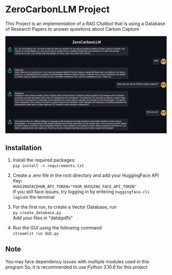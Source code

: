# ZeroCarbonLLM Project

This Project is an implementation of a RAG Chatbot that is using a Database of Research Papers to answer questions
about Carbon Capture

![image](/images/prompt_example.png)
## Installation
1. Install the required packages:\
```pip install -r requirements.txt```

2. Create a .env file in the root directory and add your HuggingFace API Key:\
```HUGGINGFACEHUB_API_TOKEN="YOUR_HUGGING_FACE_API_TOKEN"```\
If you still face issues, try logging in by entering ```huggingface-cli login```in the terminal

3. For the first run, to create a Vector Database, run \
```py create_database.py```\
Add your files in "data\pdfs"

4. Run the GUI using the following command\
```streamlit run GUI.py```

## Note

You may face dependency issues with multiple modules used in this program
So, it is recommended to use Python 3.10.6 for this project


